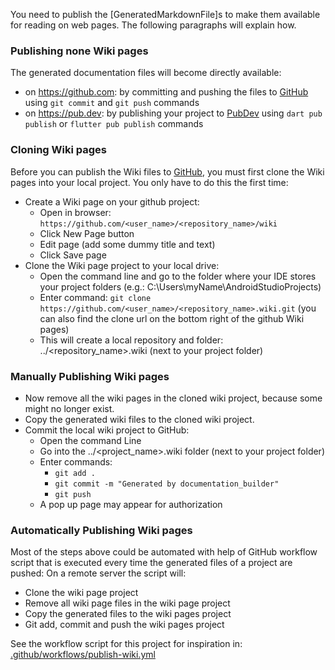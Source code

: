 [//]: # (This file was generated from: doc/template/doc/wiki/09-Publishing.md.template using the documentation_builder package)

You need to publish the [GeneratedMarkdownFile]s to make them available for reading on web pages.
The following paragraphs will explain how.

### Publishing none Wiki pages
The generated documentation files will become directly available:
- on https://github.com: by committing and pushing the files to [GitHub](https://github.com) using ```git commit``` and ```git push``` commands
- on https://pub.dev: by publishing your project to [PubDev](https://pub.dev) using ```dart pub publish``` or ```flutter pub publish``` commands

### Cloning Wiki pages
Before you can publish the Wiki files to [GitHub](https://github.com), you must first clone the Wiki pages into your local project. You only have to do this the first time:
- Create a Wiki page on your github project:
  - Open in browser: ```https://github.com/<user_name>/<repository_name>/wiki```
  - Click New Page button
  - Edit page (add some dummy title and text)
  - Click Save page
- Clone the Wiki page project to your local drive:
  - Open the command line and go to the folder where your IDE stores your project folders (e.g.: C:\Users\myName\AndroidStudioProjects)
  - Enter command: ```git clone https://github.com/<user_name>/<repository_name>.wiki.git```
    (you can also find the clone url on the bottom right of the github Wiki pages)
  - This will create a local repository and folder: ../<repository_name>.wiki (next to your project folder)

### Manually Publishing Wiki pages
* Now remove all the wiki pages in the cloned wiki project, because some might no longer exist.
* Copy the generated wiki files to the cloned wiki project.
* Commit the local wiki project to GitHub:
  - Open the command Line
  - Go into the ../<project_name>.wiki folder (next to your project folder)
  - Enter commands:
    - ```git add .```
    - ```git commit -m "Generated by documentation_builder"```
    - ```git push```
  - A pop up page may appear for authorization

### Automatically Publishing Wiki pages
Most of the steps above could be automated with help of GitHub workflow script that is executed every time the generated files of a project are pushed:
On a remote server the script will:
* Clone the wiki page project
* Remove all wiki page files in the wiki page project
* Copy the generated files to the wiki pages project
* Git add, commit and push the wiki pages project

See the workflow script for this project for inspiration in: [.github/workflows/publish-wiki.yml](https://github.com/domain-centric/documentation_builder/blob/main/.github/workflows/publish-wiki.yml)